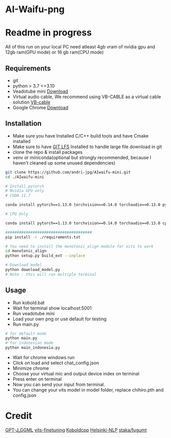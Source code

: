 # AI-Waifu-png

# Readme in progress
All of this run on your local PC
need atleast 4gb vram of nvidia gpu and 12gb ram(GPU mode)
or 16 gb ram(CPU mode)
## Requirements
- git
- python > 3.7 <=3.10
- Veadotube mini [Download](https://olmewe.itch.io/veadotube-mini?download)
- Virtual audio cable, We recommend using VB-CABLE as a virtual cable solution [VB-cable](https://vb-audio.com/Cable/index.htm)
- Google Chrome [Download](https://www.google.com/chrome/)

## Installation
- Make sure you have Installed C/C++ build tools and have Cmake installed 
- Make sure to have [GIT LFS](https://git-lfs.com/) Installed to handle large file download in git
- clone the repo & install packages
- venv or miniconda(optional but strongly recommended, because I haven't cleaned up some unused dependencies)
```bash
git clone https://github.com/andri-jpg/AIwaifu-mini.git
cd ./AIwaifu-mini
```

```bash
# Install pytorch 
# Nvidia GPU only
# CUDA 11.7

conda install pytorch==1.13.0 torchvision==0.14.0 torchaudio==0.13.0 pytorch-cuda=11.7 -c pytorch -c nvidia

# CPU Only

conda install pytorch==1.13.0 torchvision==0.14.0 torchaudio==0.13.0 cpuonly -c pytorch

######################################
pip install -r ./requirements.txt

# You need to install the monotonic_align module for vits to work
cd monotonic_align
python setup.py build_ext --inplace
```

```bash
# Download model
python download_model.py
# Note : this will run multiple terminal
```
## Usage
- Run kobold.bat
- Wait for terminal show localhost:5001
- Run veadotube mini
- Load your own png or use default for testing
- Run main.py
```bash
# for default mode
python main.py
# for indonesian mode
python main_indonesia.py
```
- Wait for chrome windows run
- Click on load and select chat_config.json
- Minimize chrome
- Choose your virtual mic and output device index on terminal
- Press enter on terminal
- Now you can send your input from terminal.
- You can change your vits model in model folder, replace chihiro.pth and config.json
# Credit
[GPT-J_GGML](https://huggingface.co/Kastor/GPT-J-6B-Pygway-ggml-q4_1)
[vits-finetuning](https://github.com/SayaSS/vits-finetuning)
[Koboldcpp](https://github.com/LostRuins/koboldcpp)
[Helsinki-NLP](https://huggingface.co/Helsinki-NLP)
[staka/fugumt](https://huggingface.co/staka/fugumt-ja-en)
